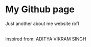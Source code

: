 # My Github page
Just another about me website rofl

<br>
inspired from: <a herf="https://people.umass.edu/avsingh/">ADITYA VIKRAM SINGH</a>
